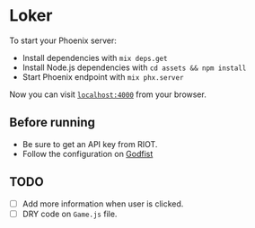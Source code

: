 # Loker

To start your Phoenix server:

  * Install dependencies with `mix deps.get`
  * Install Node.js dependencies with `cd assets && npm install`
  * Start Phoenix endpoint with `mix phx.server`

Now you can visit [`localhost:4000`](http://localhost:4000) from your browser.

## Before running

* Be sure to get an API key from RIOT.
* Follow the configuration on [Godfist](https://github.com/aguxez/godfist)

## TODO
- [ ] Add more information when user is clicked.
- [ ] DRY code on `Game.js` file.

